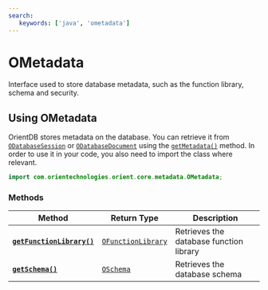 ```yaml
---
search:
   keywords: ['java', 'ometadata']
---
```


# OMetadata

Interface used to store database metadata, such as the function library, schema and security.

## Using OMetadata

OrientDB stores metadata on the database.  You can retrieve it from [`ODatabaseSession`](ODatabaseSession.md) or [`ODatabaseDocument`](ODatabaseDocument) using the [`getMetadata()`](ODatabaseDocument/getMetadata.md) method.  In order to use it in your code, you also need to import the class where relevant.

```java
import com.orientechnologies.orient.core.metadata.OMetadata;
```

### Methods

| Method | Return Type | Description |
|---|---|---|
| [**`getFunctionLibrary()`**](OMetadata/getFunctionLibrary.md) | [`OFunctionLibrary`](OFunctionLibrary.md) | Retrieves the database function library |
| [**`getSchema()`**](OMetadata/getSchema.md) | [`OSchema`](OSchema.md) | Retrieves the database schema |
